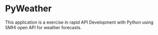 # PyWeather

This application is a exercise in rapid API Development with Python using SMHI open API for weather forecasts.

